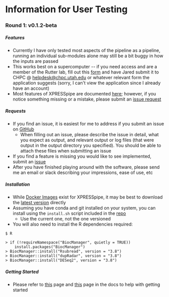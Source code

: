 # Information for User Testing

### Round 1: v0.1.2-beta
##### Features
- Currently I have only tested most aspects of the pipeline as a pipeline, running an individual sub-modules alone may still be a bit buggy in how the inputs are passed
- This works best on a supercomputer -- if you need access and are a member of the Rutter lab, fill out this [form](https://www.chpc.utah.edu/role/user/account_request.php) and have Jared submit it to CHPC @ helpdesk@chpc.utah.edu or whatever relevant form the application suggests (sorry, I can't view the application since I already have an account)
- Most features of XPRESSpipe are documented [here](https://github.com/XPRESSyourself/XPRESSpipe); however, if you notice something missing or a mistake, please submit an [issue request](https://github.com/XPRESSyourself/XPRESSpipe/issues)

##### Requests
- If you find an issue, it is easiest for me to address if you submit an issue on [GitHub](https://github.com/XPRESSyourself/XPRESSpipe/issues)
  - When filling out an issue, please describe the issue in detail, what you expect as output, and relevant output or log files (that were output in the output directory you specified). You should be able to attach these files when submitting an issue
- If you find a feature is missing you would like to see implemented, submit an [issue]((https://github.com/XPRESSyourself/XPRESSpipe/issues))
- After you have finished playing around with the software, please send me an email or slack describing your impressions, ease of use, etc

##### Installation
- While [Docker Images](https://cloud.docker.com/repository/docker/jordanberg/xpresspipe/general) exist for XPRESSpipe, it may be best to download the [latest version](https://github.com/XPRESSyourself/XPRESSpipe/releases) directly
- Assuming you have conda and git installed on your system, you can install using the ```install.sh``` script included in the [repo](https://github.com/XPRESSyourself/XPRESSpipe/)
  - Use the current one, not the one versioned
- You will also need to install the R dependencies required:
```
$ R

> if (!requireNamespace("BiocManager", quietly = TRUE))
    install.packages("BiocManager")
> BiocManager::install("Rsubread", version = "3.8")
> BiocManager::install("dupRadar", version = "3.8")
> BiocManager::install("DESeq2", version = "3.8")
```

##### Getting Started
- Please refer to [this](https://xpresspipe.readthedocs.io/en/latest/content/general-usage.html) page and [this](https://xpresspipe.readthedocs.io/en/latest/content/reference-building.html) page in the docs to help with getting started

